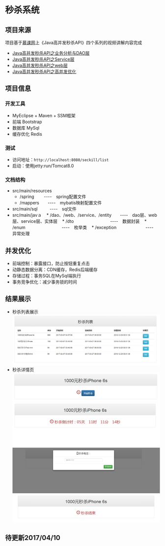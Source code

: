 # 秒杀系统<br>
## 项目来源
项目基于<a href="http://www.imooc.com">慕课网</a>上《Java高并发秒杀API》四个系列的视频讲解内容完成<br>
* [Java高并发秒杀API之业务分析与DAO层](http://www.imooc.com/learn/587)
* [Java高并发秒杀API之Service层](http://www.imooc.com/learn/631)
* [Java高并发秒杀API之web层](http://www.imooc.com/learn/630)
* [Java高并发秒杀API之高并发优化](http://www.imooc.com/learn/632)<br>

## 项目信息
### 开发工具
* MyEclipse + Maven + SSM框架
* 前端 Bootstrap
* 数据库 MySql
* 缓存优化 Redis
### 测试
* 访问地址：`http://localhost:8080/seckill/list`
* 启动：使用jetty:run/Tomcat8.0
### 文档结构
* src/main/resources
	* /spring　　 ----　spring配置文件
	* /mappers　　----　mybatis映射配置文件
* src/main/sql　　    ----　sql文件　　　
* src/main/javａ
    * /dao、/web、/service、/entity　　----　dao层、web层、service层、实体层
    * /dto　　                        ----　数据封装
    * /enum　　                       ----　枚举类
    * /exception　　                  ----　异常处理
## 并发优化
* 前端控制：暴露接口，防止按钮重复点击
* 动静态数据分离：CDN缓存，Redis后端缓存
* 存储过程：事务SQL在MySql端执行
* 事务竞争优化：减少事务锁的时间
## 结果展示
* 秒杀列表展示<br>
![秒杀列表](https://raw.githubusercontent.com/sunrise555/seckill/master/image/%E7%A7%92%E6%9D%80%E5%88%97%E8%A1%A8%E9%A1%B5.png)
* 秒杀详情页
![秒杀开始](https://raw.githubusercontent.com/sunrise555/seckill/master/image/%E7%A7%92%E6%9D%80%E5%BC%80%E5%A7%8B.png)
![秒杀倒计时](https://raw.githubusercontent.com/sunrise555/seckill/master/image/%E7%A7%92%E6%9D%80%E5%80%92%E8%AE%A1%E6%97%B6.png)
![秒杀资格验证](https://raw.githubusercontent.com/sunrise555/seckill/master/image/%E7%A7%92%E6%9D%80%E8%B5%84%E6%A0%BC%E9%AA%8C%E8%AF%81.png)
![秒杀结束](https://raw.githubusercontent.com/sunrise555/seckill/master/image/%E7%A7%92%E6%9D%80%E7%BB%93%E6%9D%9F.png)

## 待更新2017/04/10
